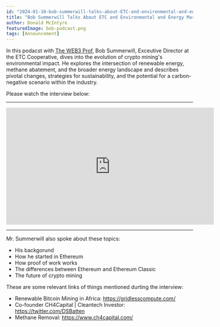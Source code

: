 ```yaml
---
id: "2024-01-10-bob-summerwill-talks-about-ETC-and-environmental-and-energy-market-positives-of-crypto-mining-on-the-web3-podcast-cn"
title: "Bob Summerwill Talks About ETC and Environmental and Energy Market Positives of Crypto Mining on The WEB3 Prof Podcast"
author: Donald McIntyre
featuredImage: bob-podcast.png
tags: [Announcement]
---
```


In this podacst with [The WEB3 Prof](https://www.youtube.com/@TheWeb3Prof), Bob Summerwill, Exceutive Director at the ETC Cooperative, dives into the evolution of crypto mining's environmental impact. He explores the intersection of renewable energy, methane abatement, and the broader energy landscape and describes pivotal changes, strategies for sustainability, and the potential for a carbon-negative scenario within the industry.

Please watch the interview below:

---

<iframe width="560" height="315" src="https://www.youtube.com/embed/riYTloTxVTI?si=kV3vW-HmqP-vVsHZ" title="YouTube video player" frameborder="0" allow="accelerometer; autoplay; clipboard-write; encrypted-media; gyroscope; picture-in-picture; web-share" allowfullscreen></iframe>

---

Mr. Summerwill also spoke about these topics:

- His backgorund
- How he started in Ethereum
- How proof of work works
- The differences between Ethereum and Ethereum Classic
- The future of crypto mining

These are some relevant links of things mentioned durting the interview:

- Renewable Bitcoin Mining in Africa: https://gridlesscompute.com/ 
- Co-founder CH4Capital | Cleantech Investor:  https://twitter.com/DSBatten 
- Methane Removal: https://www.ch4capital.com/
